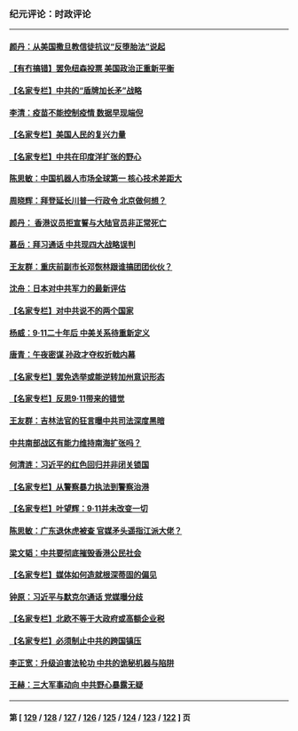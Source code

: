 ### 纪元评论：时政评论
---
#### [颜丹：从美国撒旦教信徒抗议“反堕胎法”说起](../../pages/nsc1025/n13234093.md) 
#### [【有冇搞错】罢免纽森投票 美国政治正重新平衡](../../pages/nsc1025/n13231358.md) 
#### [【名家专栏】中共的“盾牌加长矛”战略](../../pages/nsc1025/n13230258.md) 
#### [李清：疫苗不能控制疫情 数据早现端倪](../../pages/nsc1025/n13231356.md) 
#### [【名家专栏】美国人民的复兴力量](../../pages/nsc1025/n13230189.md) 
#### [【名家专栏】中共在印度洋扩张的野心](../../pages/nsc1025/n13230240.md) 
#### [陈思敏：中国机器人市场全球第一 核心技术差距大](../../pages/nsc1025/n13229782.md) 
#### [周晓辉：拜登延长川普一行政令 北京做何想？](../../pages/nsc1025/n13229727.md) 
#### [颜丹： 香港议员拒宣誓与大陆官员非正常死亡](../../pages/nsc1025/n13229626.md) 
#### [慕岳：拜习通话 中共现四大战略误判](../../pages/nsc1025/n13229335.md) 
#### [王友群：重庆前副市长邓恢林跟谁搞团团伙伙？](../../pages/nsc1025/n13228367.md) 
#### [沈舟：日本对中共军力的最新评估](../../pages/nsc1025/n13228735.md) 
#### [【名家专栏】对中共说不的两个国家](../../pages/nsc1025/n13227986.md) 
#### [杨威：9‧11二十年后 中美关系待重新定义](../../pages/nsc1025/n13228383.md) 
#### [唐青：午夜密谋 孙政才夺权折戟内幕](../../pages/nsc1025/n13228343.md) 
#### [【名家专栏】罢免选举或能逆转加州意识形态](../../pages/nsc1025/n13227966.md) 
#### [【名家专栏】反思9‧11带来的错觉](../../pages/nsc1025/n13227970.md) 
#### [王友群：吉林法官的狂言曝中共司法深度黑暗](../../pages/nsc1025/n13226841.md) 
#### [中共南部战区有能力维持南海扩张吗？](../../pages/nsc1025/n13227384.md) 
#### [何清涟：习近平的红色回归并非闭关锁国](../../pages/nsc1025/n13227052.md) 
#### [【名家专栏】从警察暴力执法到警察治港](../../pages/nsc1025/n13226379.md) 
#### [【名家专栏】叶望辉：9‧11并未改变一切](../../pages/nsc1025/n13226366.md) 
#### [陈思敏：广东退休虎被查 官媒矛头遥指江派大佬？](../../pages/nsc1025/n13226066.md) 
#### [梁文韬：中共要彻底摧毁香港公民社会](../../pages/nsc1025/n13225742.md) 
#### [【名家专栏】媒体如何造就根深蒂固的偏见](../../pages/nsc1025/n13224469.md) 
#### [钟原：习近平与默克尔通话 党媒曝分歧](../../pages/nsc1025/n13225076.md) 
#### [【名家专栏】北欧不等于大政府或高额企业税](../../pages/nsc1025/n13224518.md) 
#### [【名家专栏】必须制止中共的跨国镇压](../../pages/nsc1025/n13224394.md) 
#### [李正宽：升级迫害法轮功 中共的诡秘机器与陷阱](../../pages/nsc1025/n13223775.md) 
#### [王赫：三大军事动向 中共野心暴露无疑](../../pages/nsc1025/n13223883.md) 

---
#### 第 [ [129](./129.md) / [128](./128.md) / [127](./127.md) / [126](./126.md) / [125](./125.md) / [124](./124.md) / [123](./123.md) / [122](./122.md) ] 页
